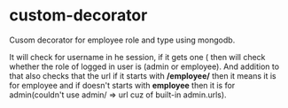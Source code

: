 # custom-decorator


Cusom decorator for employee role and type using mongodb. 

It will check for username in he session, if it gets one ( then will check whether the role of logged in user is (admin or employee). And addition to that also checks that the url if it starts with **/employee/** then it means it is for employee and if doesn't starts with **employee** then it is for admin(couldn't use admin/ => url cuz of built-in admin.urls).
